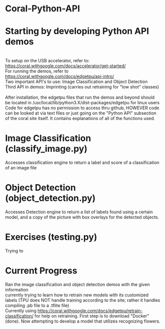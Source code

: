 # Coral-Python-API

# Starting by developing Python API demos 
<br>To setup on the USB accelerator, refer to: https://coral.withgoogle.com/docs/accelerator/get-started/
<br>For running the demos, refer to https://coral.withgoogle.com/docs/edgetpu/api-intro/
<br>Two important API's to use: Image Classification and Object Detection
<br>Third API in demos: Imprinting (carries out retraining for "low shot" classes)
<br><br>After installation, the edgetpu files that run the demos and beyond should be located in 
/usr/local/lib/python3.X/dist-packages/edgetpu for linux users
<br>Code for edgetpu has no permission to access thru github, HOWEVER code can be looked at via text files or just going on the "Python API" subsection of the coral site itself. It contains explanations of all of the functions used.

# Image Classification (classify_image.py)
Accesses classification engine to return a label and score of a classification of an image file

# Object Detection (object_detection.py)
Accesses Detection engine to return a list of labels found using a certain model, and a copy of the picture 
with box overlays for the detected objects.

# Exercises (testing.py)
Trying to 



# Current Progress
Ran the image classification and object detection demos with the given information
<br> currently trying to learn how to retrain new models with its customized labels (TPU does NOT handle training according to the site; rather it handles compiling .pb file to a .tflite file)
<br> Currently using https://coral.withgoogle.com/docs/edgetpu/retrain-classification/ for help on retraining. First step is to download "Docker" (done). Now attempting to develop a model that utilizes recognizing flowers.

